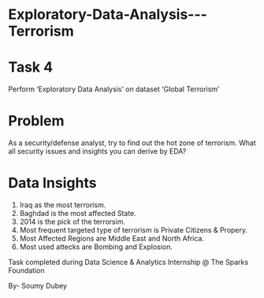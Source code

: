 # Exploratory-Data-Analysis---Terrorism


# Task 4
Perform ‘Exploratory Data Analysis’ on dataset ‘Global Terrorism’

# Problem
As a security/defense analyst, try to find out the hot zone of terrorism.
What all security issues and insights you can derive by EDA?

# Data Insights
1. Iraq as the most terrorism.
2. Baghdad is the most affected State.
3. 2014 is the pick of the terrorsim.
4. Most frequent targeted type of terrorism is Private Citizens & Propery.
5. Most Affected Regions are Middle East and North Africa.
6. Most used attecks are Bombing and Explosion.

Task completed during Data Science & Analytics Internship @ The Sparks Foundation

By- Soumy Dubey
